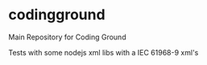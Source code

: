 # codingground
Main Repository for Coding Ground

Tests with some nodejs xml libs with a IEC 61968-9 xml's
